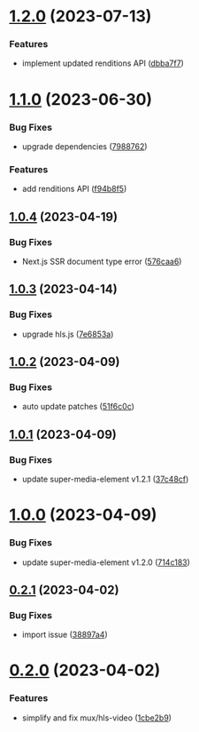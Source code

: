 # [1.2.0](https://github.com/luwes/hls-video-element/compare/v1.1.0...v1.2.0) (2023-07-13)


### Features

* implement updated renditions API ([dbba7f7](https://github.com/luwes/hls-video-element/commit/dbba7f7a0b0a1cfdec9c95506e98693192f1f395))



# [1.1.0](https://github.com/luwes/hls-video-element/compare/v1.0.4...v1.1.0) (2023-06-30)


### Bug Fixes

* upgrade dependencies ([7988762](https://github.com/luwes/hls-video-element/commit/79887620fca4046a976eeb2093c9ee8491d82c23))


### Features

* add renditions API ([f94b8f5](https://github.com/luwes/hls-video-element/commit/f94b8f5977ce1b657e7143b8bdb6312a94969220))



## [1.0.4](https://github.com/luwes/hls-video-element/compare/v1.0.3...v1.0.4) (2023-04-19)


### Bug Fixes

* Next.js SSR document type error ([576caa6](https://github.com/luwes/hls-video-element/commit/576caa6e93eb1d86a1c348044f09283bdf87e724))



## [1.0.3](https://github.com/luwes/hls-video-element/compare/v1.0.2...v1.0.3) (2023-04-14)


### Bug Fixes

* upgrade hls.js ([7e6853a](https://github.com/luwes/hls-video-element/commit/7e6853af35d587e07716621a2c9cfc9f3f14470b))



## [1.0.2](https://github.com/luwes/hls-video-element/compare/v1.0.1...v1.0.2) (2023-04-09)


### Bug Fixes

* auto update patches ([51f6c0c](https://github.com/luwes/hls-video-element/commit/51f6c0c019e06338b6e1da856e22507b53cde02b))



## [1.0.1](https://github.com/luwes/hls-video-element/compare/v1.0.0...v1.0.1) (2023-04-09)


### Bug Fixes

* update super-media-element v1.2.1 ([37c48cf](https://github.com/luwes/hls-video-element/commit/37c48cfe71967ec59723677f3cc4ac180b658c8c))



# [1.0.0](https://github.com/luwes/hls-video-element/compare/v0.2.1...v1.0.0) (2023-04-09)


### Bug Fixes

* update super-media-element v1.2.0 ([714c183](https://github.com/luwes/hls-video-element/commit/714c1836041248701700525edc09eccbf414310e))



## [0.2.1](https://github.com/luwes/hls-video-element/compare/v0.2.0...v0.2.1) (2023-04-02)


### Bug Fixes

* import issue ([38897a4](https://github.com/luwes/hls-video-element/commit/38897a4bbe55f317072303e23796aa2c0d604127))



# [0.2.0](https://github.com/luwes/hls-video-element/compare/v0.0.3...v0.2.0) (2023-04-02)


### Features

* simplify and fix mux/hls-video ([1cbe2b9](https://github.com/luwes/hls-video-element/commit/1cbe2b9c5e2ef66173581a3ade22c815c398c62c))



